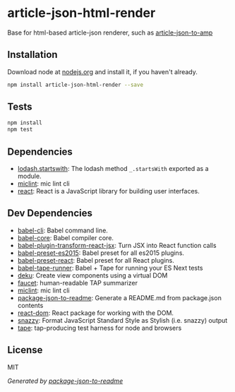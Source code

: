 # article-json-html-render 

Base for html-based article-json renderer, such as [article-json-to-amp](https://www.npmjs.com/package/article-json-to-amp)

## Installation

Download node at [nodejs.org](http://nodejs.org) and install it, if you haven't already.

```sh
npm install article-json-html-render --save
```


## Tests

```sh
npm install
npm test
```

## Dependencies

- [lodash.startswith](https://github.com/lodash/lodash): The lodash method `_.startsWith` exported as a module.
- [miclint](https://github.com/micnews/miclint): mic lint cli
- [react](https://github.com/facebook/react): React is a JavaScript library for building user interfaces.

## Dev Dependencies

- [babel-cli](https://github.com/babel/babel/tree/master/packages): Babel command line.
- [babel-core](https://github.com/babel/babel/tree/master/packages): Babel compiler core.
- [babel-plugin-transform-react-jsx](https://github.com/babel/babel/tree/master/packages): Turn JSX into React function calls
- [babel-preset-es2015](https://github.com/babel/babel/tree/master/packages): Babel preset for all es2015 plugins.
- [babel-preset-react](https://github.com/babel/babel/tree/master/packages): Babel preset for all React plugins.
- [babel-tape-runner](https://github.com/wavded/babel-tape-runner): Babel + Tape for running your ES Next tests
- [deku](https://github.com/dekujs/deku): Create view components using a virtual DOM
- [faucet](https://github.com/substack/faucet): human-readable TAP summarizer
- [miclint](https://github.com/micnews/miclint): mic lint cli
- [package-json-to-readme](https://github.com/zeke/package-json-to-readme): Generate a README.md from package.json contents
- [react-dom](https://github.com/facebook/react): React package for working with the DOM.
- [snazzy](https://github.com/feross/snazzy): Format JavaScript Standard Style as Stylish (i.e. snazzy) output
- [tape](https://github.com/substack/tape): tap-producing test harness for node and browsers


## License

MIT

_Generated by [package-json-to-readme](https://github.com/zeke/package-json-to-readme)_
